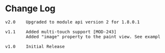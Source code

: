 # Change Log
<pre>
v2.0	Upgraded to module api version 2 for 1.8.0.1

v1.1	Added multi-touch support [MOD-243]
		Added "image" property to the paint view. See example and documentation to find out more.

v1.0    Initial Release
